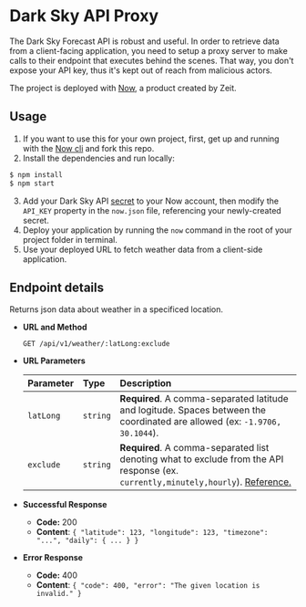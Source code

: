 # Dark Sky API Proxy

The Dark Sky Forecast API is robust and useful. In order to retrieve data from a client-facing application, you need to setup a proxy server to make calls to their endpoint that executes behind the scenes. That way, you don't expose your API key, thus it's kept out of reach from malicious actors.

The project is deployed with [Now](https://zeit.co/now), a product created by Zeit.

## Usage

1. If you want to use this for your own project, first, get up and running with the [Now cli](https://zeit.co/docs/v1/getting-started/introduction-to-now/) and fork this repo.
2. Install the dependencies and run locally: 
```bash
$ npm install
$ npm start
```
3. Add your Dark Sky API [secret](https://zeit.co/docs/v1/getting-started/secrets/) to your Now account, then modify the `API_KEY` property in the `now.json` file, referencing your newly-created secret.
4. Deploy your application by running the `now` command in the root of your project folder in terminal.
5. Use your deployed URL to fetch weather data from a client-side application.

## Endpoint details

Returns json data about weather in a specificed location.

* **URL and Method**

  ```http
  GET /api/v1/weather/:latLong:exclude
  ```

* **URL Parameters**

  | Parameter | Type | Description |
  | :--- | :--- | :--- |
  | `latLong` | `string` | **Required**. A comma-separated latitude and logitude. Spaces between the coordinated are allowed (ex: `-1.9706, 30.1044`). |
  | `exclude` | `string` | **Required**. A comma-separated list denoting what to exclude from the API response (ex. `currently,minutely,hourly`). [Reference.](https://darksky.net/dev/docs)|

* **Successful Response**

  - **Code:** 200
  - **Content**: `{ "latitude": 123, "longitude": 123, "timezone": "...", "daily": { ... } }`

* **Error Response**

  - **Code:** 400
  - **Content**: `{ "code": 400, "error": "The given location is invalid." }`
